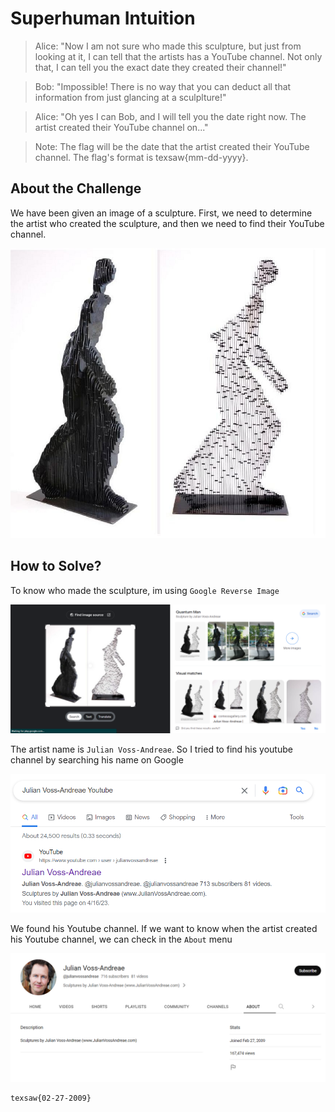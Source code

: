# Superhuman Intuition
> Alice: "Now I am not sure who made this sculpture, but just from looking at it, I can tell that the artists has a YouTube channel. Not only that, I can tell you the exact date they created their channel!"

> Bob: "Impossible! There is no way that you can deduct all that information from just glancing at a sculplture!"

> Alice: "Oh yes I can Bob, and I will tell you the date right now. The artist created their YouTube channel on..."

> Note: The flag will be the date that the artist created their YouTube channel. The flag's format is texsaw{mm-dd-yyyy}.

## About the Challenge
We have been given an image of a sculpture. First, we need to determine the artist who created the sculpture, and then we need to find their YouTube channel.

![sculpture](sculpture.jpg)

## How to Solve?
To know who made the sculpture, im using `Google Reverse Image`

![google](images/google.png)

The artist name is `Julian Voss-Andreae`. So I tried to find his youtube channel by searching his name on Google

![google_2](images/google_2.png)

We found his Youtube channel. If we want to know when the artist created his Youtube channel, we can check in the `About` menu

![flag](images/flag.png)

```
texsaw{02-27-2009}
```